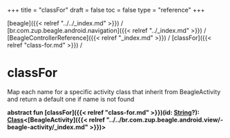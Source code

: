 +++
title = "classFor"
draft = false
toc = false
type = "reference"
+++

[beagle]({{< relref "../../_index.md" >}}) / [br.com.zup.beagle.android.navigation]({{< relref "../_index.md" >}}) / [BeagleControllerReference]({{< relref "_index.md" >}}) / [classFor]({{< relref "class-for.md" >}}) / 



# classFor  


Map each name for a specific activity class that inherit from BeagleActivity and return a default one if name is not found

  
  
<b><b>abstract fun [classFor]({{< relref "class-for.md" >}})(id: [String](https://kotlinlang.org/api/latest/jvm/stdlib/kotlin/-string/index.html)?): [Class](https://developer.android.com/reference/kotlin/java/lang/Class.html)<[BeagleActivity]({{< relref "../../br.com.zup.beagle.android.view/-beagle-activity/_index.md" >}})></b></b>  



